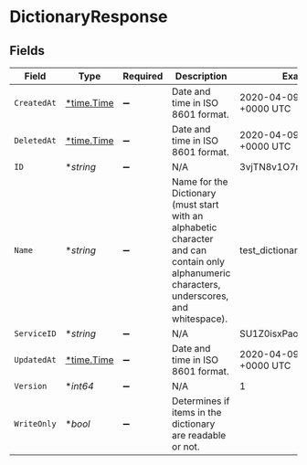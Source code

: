 # DictionaryResponse


## Fields

| Field                                                                                                                                        | Type                                                                                                                                         | Required                                                                                                                                     | Description                                                                                                                                  | Example                                                                                                                                      |
| -------------------------------------------------------------------------------------------------------------------------------------------- | -------------------------------------------------------------------------------------------------------------------------------------------- | -------------------------------------------------------------------------------------------------------------------------------------------- | -------------------------------------------------------------------------------------------------------------------------------------------- | -------------------------------------------------------------------------------------------------------------------------------------------- |
| `CreatedAt`                                                                                                                                  | [*time.Time](https://pkg.go.dev/time#Time)                                                                                                   | :heavy_minus_sign:                                                                                                                           | Date and time in ISO 8601 format.                                                                                                            | 2020-04-09 18:14:30 +0000 UTC                                                                                                                |
| `DeletedAt`                                                                                                                                  | [*time.Time](https://pkg.go.dev/time#Time)                                                                                                   | :heavy_minus_sign:                                                                                                                           | Date and time in ISO 8601 format.                                                                                                            | 2020-04-09 18:14:30 +0000 UTC                                                                                                                |
| `ID`                                                                                                                                         | **string*                                                                                                                                    | :heavy_minus_sign:                                                                                                                           | N/A                                                                                                                                          | 3vjTN8v1O7nOAY7aNDGOL                                                                                                                        |
| `Name`                                                                                                                                       | **string*                                                                                                                                    | :heavy_minus_sign:                                                                                                                           | Name for the Dictionary (must start with an alphabetic character and can contain only alphanumeric characters, underscores, and whitespace). | test_dictionary                                                                                                                              |
| `ServiceID`                                                                                                                                  | **string*                                                                                                                                    | :heavy_minus_sign:                                                                                                                           | N/A                                                                                                                                          | SU1Z0isxPaozGVKXdv0eY                                                                                                                        |
| `UpdatedAt`                                                                                                                                  | [*time.Time](https://pkg.go.dev/time#Time)                                                                                                   | :heavy_minus_sign:                                                                                                                           | Date and time in ISO 8601 format.                                                                                                            | 2020-04-09 18:14:30 +0000 UTC                                                                                                                |
| `Version`                                                                                                                                    | **int64*                                                                                                                                     | :heavy_minus_sign:                                                                                                                           | N/A                                                                                                                                          | 1                                                                                                                                            |
| `WriteOnly`                                                                                                                                  | **bool*                                                                                                                                      | :heavy_minus_sign:                                                                                                                           | Determines if items in the dictionary are readable or not.                                                                                   |                                                                                                                                              |